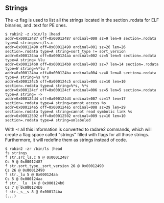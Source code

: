 ## Strings

The -z flag is used to list all the strings located in the section .rodata for ELF binaries, and .text for PE ones.

    $ rabin2 -z /bin/ls |head
    addr=0x00012487 off=0x00012487 ordinal=000 sz=9 len=9 section=.rodata type=A string=src/ls.c
    addr=0x00012490 off=0x00012490 ordinal=001 sz=26 len=26 section=.rodata type=A string=sort_type != sort_version
    addr=0x000124aa off=0x000124aa ordinal=002 sz=5 len=5 section=.rodata type=A string= %lu
    addr=0x000124b0 off=0x000124b0 ordinal=003 sz=7 len=14 section=.rodata type=W string=%*lu ?
    addr=0x000124ba off=0x000124ba ordinal=004 sz=8 len=8 section=.rodata type=A string=%s %*s 
    addr=0x000124c5 off=0x000124c5 ordinal=005 sz=10 len=10 section=.rodata type=A string=%*s, %*s 
    addr=0x000124cf off=0x000124cf ordinal=006 sz=5 len=5 section=.rodata type=A string= -> 
    addr=0x000124d4 off=0x000124d4 ordinal=007 sz=17 len=17 section=.rodata type=A string=cannot access %s
    addr=0x000124e5 off=0x000124e5 ordinal=008 sz=29 len=29 section=.rodata type=A string=cannot read symbolic link %s
    addr=0x00012502 off=0x00012502 ordinal=009 sz=10 len=10 section=.rodata type=A string=unlabeled
    

With -r all this information is converted to radare2 commands, which will create a flag space called "strings" filled with flags for all those strings. 
Furthermore, it will redefine them as strings instead of code.

    $ rabin2 -zr /bin/ls |head
    fs strings
    f str.src_ls.c 9 @ 0x00012487
    Cs 9 @ 0x00012487
    f str.sort_type__sort_version 26 @ 0x00012490
    Cs 26 @ 0x00012490
    f str._lu 5 @ 0x000124aa
    Cs 5 @ 0x000124aa
    f str.__lu_ 14 @ 0x000124b0
    Cs 7 @ 0x000124b0
    f str._s__s 8 @ 0x000124ba
    (...)
